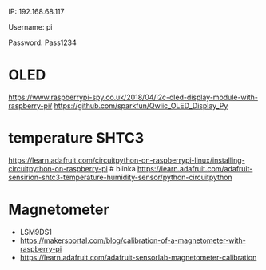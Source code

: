 IP: 192.168.68.117

Username: pi

Password: Pass1234


# OLED
https://www.raspberrypi-spy.co.uk/2018/04/i2c-oled-display-module-with-raspberry-pi/
https://github.com/sparkfun/Qwiic_OLED_Display_Py

# temperature SHTC3
https://learn.adafruit.com/circuitpython-on-raspberrypi-linux/installing-circuitpython-on-raspberry-pi  # blinka
https://learn.adafruit.com/adafruit-sensirion-shtc3-temperature-humidity-sensor/python-circuitpython

# Magnetometer
- LSM9DS1
- https://makersportal.com/blog/calibration-of-a-magnetometer-with-raspberry-pi
- https://learn.adafruit.com/adafruit-sensorlab-magnetometer-calibration